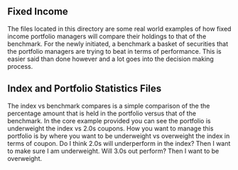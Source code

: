 ## Fixed Income
The files located in this directory are some real world examples of how fixed income portfolio managers will compare their holdings to that of the benchmark. For the newly initiated, a benchmark a basket of securities that the portfolio managers are trying to beat in terms of performance. This is easier said than done however and a lot goes into the decision making process.

## Index and Portfolio Statistics Files
The index vs benchmark compares is a simple comparison of the the percentage amount that is held in the portfolio versus that of the benchmark. In the core example provided you can see the portfolio is underweight the index vs 2.0s coupons. How you want to manage this portfolio is by where you want to be underweight vs overweight the index in terms of coupon. Do I think 2.0s will underperform in the index? Then I want to make sure I am underweight. Will 3.0s out perform? Then I want to be overweight.
